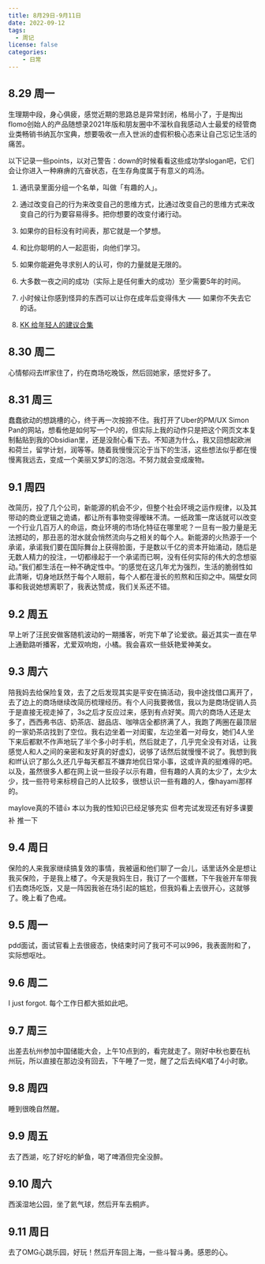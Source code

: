 ```yaml
---
title: 8月29日-9月11日
date: 2022-09-12
tags:
  - 周记
license: false
categories:
    - 日常
---
```


## 8.29 周一
生理期中段，身心俱疲，感觉近期的思路总是异常封闭，格局小了，于是掏出flomo创始人的产品随想录2021年版和朋友圈中不溜秋自我感动人士最爱的经管商业类畅销书纳瓦尔宝典，想要吸收一点入世派的虚假积极心态来让自己忘记生活的痛苦。

以下记录一些points，以对己警告：down的时候看看这些成功学slogan吧，它们会让你进入一种麻痹的亢奋状态，在生存角度属于有意义的鸡汤。

1. 通讯录里面分组一个名单，叫做「有趣的人」。

2. 通过改变⾃⼰的⾏为来改变⾃⼰的思维⽅式，⽐通过改变⾃⼰的思维⽅式来改变⾃⼰的⾏为要容易得多。把你想要的改变付诸⾏动。

3. 如果你的⽬标没有时间表，那它就是⼀个梦想。

4. 和⽐你聪明的⼈⼀起逛街，向他们学习。

5. 如果你能避免寻求别⼈的认可，你的⼒量就是⽆限的。

6. ⼤多数⼀夜之间的成功（实际上是任何重⼤的成功）⾄少需要5年的时间。

7. ⼩时候让你感到怪异的东⻄可以让你在成年后变得伟⼤ ⸺ 如果你不失去它的话。

8. [KK 给年轻⼈的建议合集](https://venturism.substack.com/p/setting-up-no-code-mvp-experiments)

## 8.30 周二
心情郁闷去lff家住了，约在商场吃晚饭，然后回她家，感觉好多了。

## 8.31 周三
蠢蠢欲动的想跳槽的心，终于再一次按捺不住。我打开了Uber的PM/UX Simon Pan的网站，想看他是如何写一个PJ的，但实际上我的动作只是把这个网页文本复制黏贴到我的Obsidian里，还是没耐心看下去。不知道为什么，我又回想起欧洲和荷兰，留学计划，润等等。随着我慢慢沉沦于当下的生活，这些想法似乎都在慢慢离我远去，变成一个美丽又梦幻的泡泡。不努力就会变成废物。

## 9.1 周四
改简历，投了几个公司，新能源的机会不少，但整个社会环境之运作规律，以及其带动的商业逻辑之诡谲，都让所有事物变得暧昧不清。一纸政策一席话就可以改变一个行业几百万人的命运，商业环境的市场化特征在哪里呢？一旦有一股力量是无法撼动的，那丑恶的泔水就会悄然流向与之相关的每个人。新能源的火热源于一个承诺，承诺我们要在国际舞台上获得脸面，于是数以千亿的资本开始涌动，随后是无数人精力的投注，一切都缘起于一个承诺而已啊，没有任何实际的伟大的念想驱动。”我们都生活在一种不确定性中。“的感觉在这几年尤为强烈，生活的脆弱性如此清晰，切身地跃然于每个人眼前，每个人都在漫长的煎熬和压抑之中。隔壁女同事和我说她想离职了，我表达赞成，我们关系还不错。

## 9.2 周五
早上听了汪民安做客随机波动的一期播客，听完下单了论爱欲。最近其实一直在早上通勤路听播客，尤爱双响炮，小橘。我会喜欢一些妖艳爱神美女。

## 9.3 周六
陪我妈去给保险复效，去了之后发现其实是平安在搞活动，我中途找借口离开了，去了边上的商场继续改简历梳理经历。有个人问我要微信，我以为是商场促销人员于是直接无视走掉了，3s之后才反应过来，感到有点好笑。周六的商场人还是太多了，西西弗书店、奶茶店、甜品店、咖啡店全都挤满了人，我跑了两圈在最顶层的一家奶茶店找到了空位。我右边坐着一对闺蜜，左边坐着一对母女，她们4人坐下来后都默不作声地玩了半个多小时手机，然后就走了，几乎完全没有对话，让我感觉人和人之间的亲密和友好真的好虚幻，说够了话然后就慢慢不说了。我想到我和lff认识了那么久还几乎每天都互不嫌弃地侃日常小事，这或许真的挺难得的吧。以及，虽然很多人都在网上说一些段子以示有趣，但有趣的人真的太少了，太少太少，找一些符号来标榜自己的人比较多，很想认识一些有趣的人，像hayami那样的。

maylove真的不错👍 本以为我的性知识已经足够充实 但考完试发现还有好多课要补 推一下

## 9.4 周日
保险的人来我家继续搞复效的事情，我被逼和他们聊了一会儿，话里话外全是想让我买保险，于是我上楼了。今天是我妈生日，我订了一个蛋糕，下午我爸开车带我们去商场吃饭，又是一阵因我爸在场引起的尴尬，但我妈看上去很开心，这就够了。晚上看了色戒。

## 9.5 周一
pdd面试，面试官看上去很疲态，快结束时问了我可不可以996，我表面附和了，实际想呕吐。

## 9.6 周二
I just forgot. 每个工作日都大抵如此吧。

## 9.7 周三
出差去杭州参加中国储能大会，上午10点到的，看完就走了。刚好中秋也要在杭州玩，所以直接在那边没有回去，下午睡了一觉，醒了之后去纯K唱了4小时歌。

## 9.8 周四
睡到很晚自然醒。

## 9.9 周五
去了西湖，吃了好吃的鲈鱼，喝了啤酒但完全没醉。

## 9.10 周六
西溪湿地公园，坐了氦气球，然后开车去桐庐。

## 9.11 周日
去了OMG心跳乐园，好玩！然后开车回上海，一些斗智斗勇。感恩的心。
